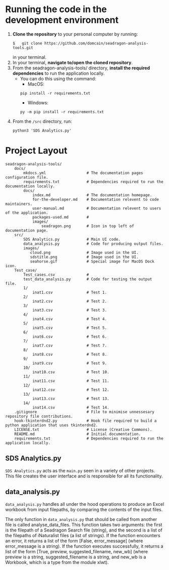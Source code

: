 # Running the code in the development environment
1. **Clone the repository** to your personal computer by running: 
    ```
    $   git clone https://github.com/domcain/seadragon-analysis-tools.git
    ``` 
    in your terminal. 
2. In your terminal, **navigate to/open the cloned repository**.
3. From the seadragon-analysis-tools/ directory, **install the required dependencies** to run the application locally.
    - You can do this using the command: 
        - MacOS: 
        ```
        pip install -r requirements.txt
        ```
        - Windows: 
        ```
        py -m pip install -r requirements.txt
        ```
4. From the `/src` directory, run: 
    ```
    python3 'SDS Analytics.py'
    ```
# Project Layout
```
seadragon-analysis-tools/    
    docs/
        mkdocs.yml                  # The documentation pages configuration file.
        requirements.txt            # Dependencies required to run the documentation locally.
        docs/
            index.md                # The documentation homepage.
            for-the-developer.md    # Documentation relevent to code maintainers.
            user-manual.md          # Documentation relevent to users of the application.
            packages-used.md        # 
            images/
                seadragon.png       # Icon in top left of documentation page.
    src/
        SDS Analytics.py            # Main UI code.
        data_analysis.py            # Code for producing output files.
        images/
           cloud.png                # Image used in the UI.
           sdstitle.png             # Image used in the UI.
           seahorse.gif             # Special image for MacOS Dock icon.
    Test_case/
        Test_cases.csv              # 
        test_data_analysis.py       # Code for testing the output file.
        1/
            inat1.csv               # Test 1.
        2/
            inat2.csv               # Test 2.
        3/
            inat3.csv               # Test 3.
        4/
            inat4.csv               # Test 4.
        5/
            inat5.csv               # Test 5.
        6/
            inat6.csv               # Test 6.
        7/
            inat7.csv               # Test 7.
        8/
            inat8.csv               # Test 8.
        9/
            inat9.csv               # Test 9.
        10/
            inat10.csv              # Test 10.
        11/
            inat11.csv              # Test 11.
        12/
            inat12.csv              # Test 12.
        13/
            inat13.csv              # Test 13.
        14/
            inat14.csv              # Test 14.
    .gitignore                      # File to minimise unnessesary repository file contributions.
    hook-tkinterdnd2.py             # Hook file required to build a python application that uses tkinterdnd2.
    LICENSE.txt                     # License (Creative Commons).
    README.md                       # Initial documentation.
    requirements.txt                # Dependencies required to run the application locally.
```

## SDS Analytics.py

`SDS Analytics.py` acts as the `main.py` seen in a variety of other projects. This file creates the user interface and is responsible for all its functionality.

## data_analysis.py

`data_analysis.py` handles all under the hood operations to produce an Excel workbook from input filepaths, by comparing the contents of the input files.

The only function in `data_analysis.py` that should be called from another file is called analyse_data_files. This function takes two arguments: the first is the filepath of a Seadragon Search file (string), and the second is a list of the filepaths of iNaturalist files (a list of strings). If the function encounters an error, it returns a list of the form \[False, error_message\] (where error_message is a string). If the function executes successfully, it returns a list of the form \[True, preview, suggested_filename, new_wb\] (where preview is a string, suggested_filename is a string, and new_wb is a Workbook, which is a type from the module xlwt).
